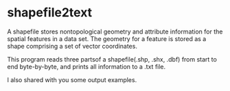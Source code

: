 # shapefile2text

A shapefile stores nontopological geometry and attribute information for the spatial features in a data set. 
The geometry for a feature is stored as a shape comprising a set of vector coordinates. 

This program reads three partsof a shapefile(.shp, .shx, .dbf) from start to end byte-by-byte, and prints all
information to a .txt file.

I also shared with you some output examples.

